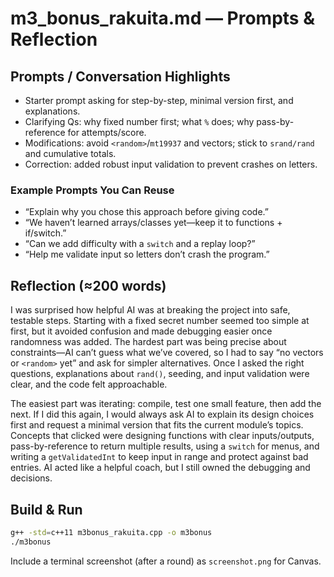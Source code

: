 # m3_bonus_rakuita.md — Prompts & Reflection

## Prompts / Conversation Highlights
- Starter prompt asking for step-by-step, minimal version first, and explanations.
- Clarifying Qs: why fixed number first; what `%` does; why pass-by-reference for attempts/score.
- Modifications: avoid `<random>`/`mt19937` and vectors; stick to `srand/rand` and cumulative totals.
- Correction: added robust input validation to prevent crashes on letters.

### Example Prompts You Can Reuse
- “Explain why you chose this approach before giving code.”
- “We haven’t learned arrays/classes yet—keep it to functions + if/switch.”
- “Can we add difficulty with a `switch` and a replay loop?”
- “Help me validate input so letters don’t crash the program.”

## Reflection (≈200 words)
I was surprised how helpful AI was at breaking the project into safe, testable steps. Starting with a fixed secret number seemed too simple at first, but it avoided confusion and made debugging easier once randomness was added. The hardest part was being precise about constraints—AI can’t guess what we’ve covered, so I had to say “no vectors or `<random>` yet” and ask for simpler alternatives. Once I asked the right questions, explanations about `rand()`, seeding, and input validation were clear, and the code felt approachable.

The easiest part was iterating: compile, test one small feature, then add the next. If I did this again, I would always ask AI to explain its design choices first and request a minimal version that fits the current module’s topics. Concepts that clicked were designing functions with clear inputs/outputs, pass-by-reference to return multiple results, using a `switch` for menus, and writing a `getValidatedInt` to keep input in range and protect against bad entries. AI acted like a helpful coach, but I still owned the debugging and decisions.

## Build & Run
```bash
g++ -std=c++11 m3bonus_rakuita.cpp -o m3bonus
./m3bonus
```

Include a terminal screenshot (after a round) as `screenshot.png` for Canvas.
